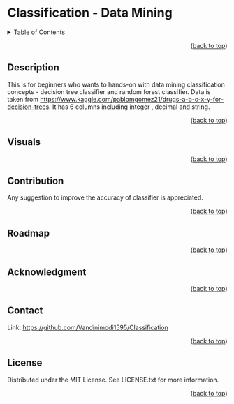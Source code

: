 

# Classification - Data Mining

<div id="top"></div>

<!-- TABLE OF CONTENTS -->
<details>
  <summary>Table of Contents</summary>
  <ol>
    <li>
      <a href="#description">Description</a>
    </li>
    <li><a href="#visuals">Visuals</a></li>
    <li><a href="#contribution">Contribution</a></li>
    <li><a href="#roadmap">Roadmap</a></li>
    <li><a href="#acknowledgment">Acknowledgment</a></li>
    <li><a href="#contacts">Contacts</a></li>
    <li><a href="#license">License</a></li>
  </ol>
</details>


<p align="right">(<a href="#top">back to top</a>)</p>

## Description
This is for beginners who wants to hands-on with data mining classification concepts - decision tree classifier and random forest classifier. Data is taken from https://www.kaggle.com/pablomgomez21/drugs-a-b-c-x-y-for-decision-trees. It has 6 columns including integer , decimal and string.

<p align="right">(<a href="#top">back to top</a>)</p>


## Visuals

<p align="right">(<a href="#top">back to top</a>)</p>

## Contribution
Any suggestion to improve the accuracy of classifier is appreciated.

<p align="right">(<a href="#top">back to top</a>)</p>


## Roadmap

<p align="right">(<a href="#top">back to top</a>)</p>

## Acknowledgment


<p align="right">(<a href="#top">back to top</a>)</p>


## Contact
Link: https://github.com/Vandinimodi1595/Classification

<p align="right">(<a href="#top">back to top</a>)</p>

## License
Distributed under the MIT License. See LICENSE.txt for more information.

<p align="right">(<a href="#top">back to top</a>)</p>
